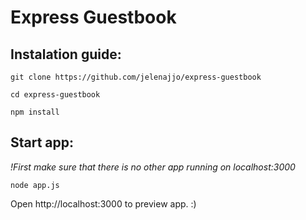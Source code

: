 # Express Guestbook

## Instalation guide:

```
git clone https://github.com/jelenajjo/express-guestbook

cd express-guestbook

npm install
```

## Start app:

*!First make sure that there is no other app running on localhost:3000*

`node app.js`

Open http://localhost:3000 to preview app. :)

